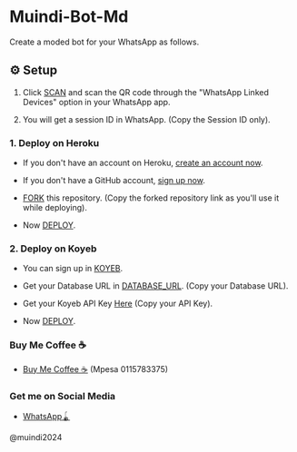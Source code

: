 # Muindi-Bot-Md

Create a moded bot for your WhatsApp as follows.

## ⚙️ Setup

1. Click [SCAN](https://qr-hazel-alpha.vercel.app/session) and scan the QR code through the "WhatsApp Linked Devices" option in your WhatsApp app.
   
2. You will get a session ID in WhatsApp. (Copy the Session ID only).

### 1. Deploy on Heroku

- If you don't have an account on Heroku, [create an account now](https://signup.heroku.com/).
  
- If you don't have a GitHub account, [sign up now](https://github.com/).
  
- [FORK](https://github.com/lyfe00011/whatsapp-bot-md/fork) this repository. (Copy the forked repository link as you'll use it while deploying).
  
- Now [DEPLOY](https://qr-hazel-alpha.vercel.app/heroku).

### 2. Deploy on Koyeb

- You can sign up in [KOYEB](https://app.koyeb.com/auth/signup).
  
- Get your Database URL in [DATABASE_URL](https://github.com/lyfe00011/whatsapp-bot-md/wiki/DATABASE_URL). (Copy your Database URL).
  
- Get your Koyeb API Key [Here](https://app.koyeb.com/account/api) (Copy your API Key).
  
- Now [DEPLOY](https://github.com/lyfe00011/whatsapp-bot-md/fork).

### Buy Me Coffee ☕

- [Buy Me Coffee ☕](#) (Mpesa 0115783375)

### Get me on Social Media

- [WhatsApp🪀](https://wa.me/254115783375)

@muindi2024
